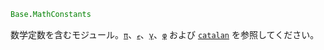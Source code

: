 ```julia
Base.MathConstants
```

数学定数を含むモジュール。[`π`](@ref)、[`ℯ`](@ref)、[`γ`](@ref)、[`φ`](@ref) および [`catalan`](@ref) を参照してください。
